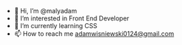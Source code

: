 - 👋 Hi, I’m @malyadam
- 👀 I’m interested in Front End Developer
- 🌱 I’m currently learning CSS
- 📫 How to reach me adamwisniewski0124@gmail.com

<!---
malyadam/malyadam is a ✨ special ✨ repository because its `README.md` (this file) appears on your GitHub profile.
You can click the Preview link to take a look at your changes.
--->
